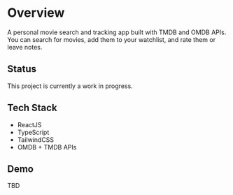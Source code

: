 # Overview

A personal movie search and tracking app built with TMDB and OMDB APIs. You can search for movies, add them to your watchlist, and rate them or leave notes.

## Status 

This project is currently a work in progress.

## Tech Stack

- ReactJS
- TypeScript
- TailwindCSS
- OMDB + TMDB APIs

## Demo

TBD
